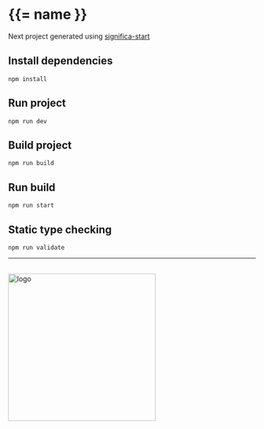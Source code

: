 # {{= name }}

Next project generated using [significa-start](https://github.com/Significa/significa-start)

## Install dependencies

```
npm install
```

## Run project

```
npm run dev
```

## Build project

```
npm run build
```

## Run build

```
npm run start
```

## Static type checking

```
npm run validate
```

---

<br /><a href="https://significa.co"><img src="https://user-images.githubusercontent.com/4838076/70076649-20d29b00-15f7-11ea-9379-e2fa1889a525.png" alt="logo" width="300px"></a>
